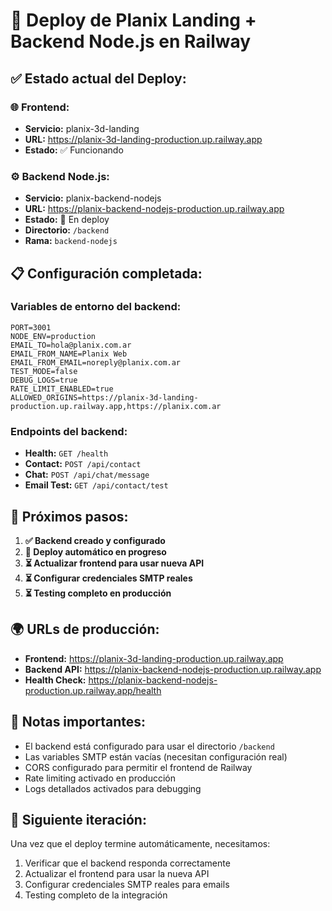 # 🚀 Deploy de Planix Landing + Backend Node.js en Railway

## ✅ **Estado actual del Deploy:**

### **🌐 Frontend:** 
- **Servicio:** planix-3d-landing
- **URL:** https://planix-3d-landing-production.up.railway.app
- **Estado:** ✅ Funcionando

### **⚙️ Backend Node.js:**
- **Servicio:** planix-backend-nodejs  
- **URL:** https://planix-backend-nodejs-production.up.railway.app
- **Estado:** 🔄 En deploy
- **Directorio:** `/backend`
- **Rama:** `backend-nodejs`

## 📋 **Configuración completada:**

### **Variables de entorno del backend:**
```env
PORT=3001
NODE_ENV=production
EMAIL_TO=hola@planix.com.ar
EMAIL_FROM_NAME=Planix Web
EMAIL_FROM_EMAIL=noreply@planix.com.ar
TEST_MODE=false
DEBUG_LOGS=true
RATE_LIMIT_ENABLED=true
ALLOWED_ORIGINS=https://planix-3d-landing-production.up.railway.app,https://planix.com.ar
```

### **Endpoints del backend:**
- **Health:** `GET /health`
- **Contact:** `POST /api/contact` 
- **Chat:** `POST /api/chat/message`
- **Email Test:** `GET /api/contact/test`

## 🔧 **Próximos pasos:**

1. **✅ Backend creado y configurado**
2. **🔄 Deploy automático en progreso** 
3. **⏳ Actualizar frontend para usar nueva API**
4. **⏳ Configurar credenciales SMTP reales**
5. **⏳ Testing completo en producción**

## 🌍 **URLs de producción:**

- **Frontend:** https://planix-3d-landing-production.up.railway.app
- **Backend API:** https://planix-backend-nodejs-production.up.railway.app
- **Health Check:** https://planix-backend-nodejs-production.up.railway.app/health

## 📝 **Notas importantes:**

- El backend está configurado para usar el directorio `/backend`
- Las variables SMTP están vacías (necesitan configuración real)
- CORS configurado para permitir el frontend de Railway
- Rate limiting activado en producción
- Logs detallados activados para debugging

## 🔄 **Siguiente iteración:**

Una vez que el deploy termine automáticamente, necesitamos:
1. Verificar que el backend responda correctamente
2. Actualizar el frontend para usar la nueva API
3. Configurar credenciales SMTP reales para emails
4. Testing completo de la integración
